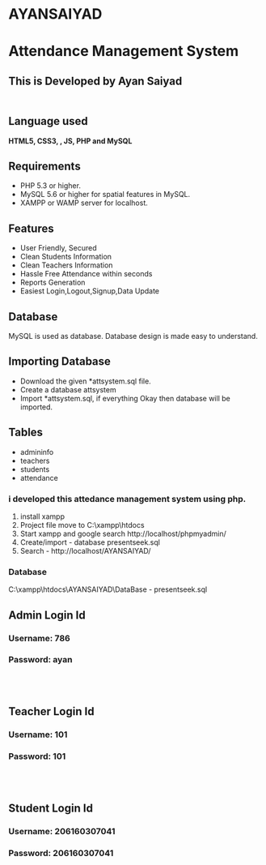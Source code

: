 # AYANSAIYAD
# Attendance Management System
## This is Developed by Ayan Saiyad   <br><br>

## Language used  
**HTML5, CSS3, , JS, PHP and MySQL** 

## Requirements
  - PHP 5.3 or higher.
  - MySQL 5.6 or higher for spatial features in MySQL.
  - XAMPP or WAMP server for localhost. 

## Features
- User Friendly, Secured 
- Clean Students Information
- Clean Teachers Information
- Hassle Free Attendance within seconds
- Reports Generation 
- Easiest Login,Logout,Signup,Data Update 

## Database
MySQL is used as database. Database design is made easy to understand.
## Importing Database
- Download the given \*attsystem.sql file.
- Create a database attsystem
- Import \*attsystem.sql, if everything Okay then database will be imported.


## Tables
- admininfo
- teachers
- students
- attendance


### i developed this attedance management system using php.

1. install xampp
2. Project file move to C:\xampp\htdocs
3. Start xampp and google search http://localhost/phpmyadmin/
4. Create/import - database presentseek.sql
5. Search - http://localhost/AYANSAIYAD/

### Database 
C:\xampp\htdocs\AYANSAIYAD\DataBase - presentseek.sql

## Admin Login Id
 ### Username: 786
 ### Password: ayan
 <br><br>
 
## Teacher Login Id
 ### Username: 101 
 ### Password: 101
<br><br>

## Student Login Id
 ### Username: 206160307041
 ### Password: 206160307041
